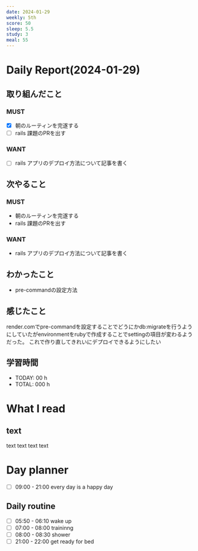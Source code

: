 ```yaml
---
date: 2024-01-29
weekly: 5th
score: 50
sleep: 5.5
study: 3
meal: 55
---
```

# Daily Report(2024-01-29)
## 取り組んだこと
### MUST
- [x] 朝のルーティンを完遂する
- [ ] rails 課題のPRを出す
### WANT
- [ ] rails アプリのデプロイ方法について記事を書く
## 次やること
### MUST
- 朝のルーティンを完遂する
- rails 課題のPRを出す
### WANT
- rails アプリのデプロイ方法について記事を書く
## わかったこと
- pre-commandの設定方法
## 感じたこと
render.comでpre-commandを設定することでどうにかdb:migrateを行うようにしていたがenvironmentをrubyで作成することでsettingの項目が変わるようだった。
これで作り直してきれいにデプロイできるようにしたい
## 学習時間
- TODAY: 00 h
- TOTAL: 000 h
# What I read
## text 
text text text text

# Day planner
- [ ] 09:00 - 21:00 every day is a happy day
## Daily routine
- [ ] 05:50 - 06:10 wake up
- [ ] 07:00 - 08:00 traininng
- [ ] 08:00 - 08:30 shower
- [ ] 21:00 - 22:00 get ready for bed
